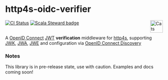 http4s-oidc-verifier
===============

[![CI Status](https://github.com/andreamarcolin/http4s-oidc-verifier/workflows/ci/badge.svg)](https://github.com/andreamarcolin/http4s-oidc-verifier/actions) 
[![Scala Steward badge](https://img.shields.io/badge/Scala_Steward-helping-brightgreen.svg?style=flat&logo=data:image/png;base64,iVBORw0KGgoAAAANSUhEUgAAAA4AAAAQCAMAAAARSr4IAAAAVFBMVEUAAACHjojlOy5NWlrKzcYRKjGFjIbp293YycuLa3pYY2LSqql4f3pCUFTgSjNodYRmcXUsPD/NTTbjRS+2jomhgnzNc223cGvZS0HaSD0XLjbaSjElhIr+AAAAAXRSTlMAQObYZgAAAHlJREFUCNdNyosOwyAIhWHAQS1Vt7a77/3fcxxdmv0xwmckutAR1nkm4ggbyEcg/wWmlGLDAA3oL50xi6fk5ffZ3E2E3QfZDCcCN2YtbEWZt+Drc6u6rlqv7Uk0LdKqqr5rk2UCRXOk0vmQKGfc94nOJyQjouF9H/wCc9gECEYfONoAAAAASUVORK5CYII=)](https://scala-steward.org) <a href="https://typelevel.org/cats/"><img src="https://typelevel.org/cats/img/cats-badge.svg" height="40px" align="right" alt="Cats friendly" /></a></br></br>

A [OpenID Connect](https://openid.net/specs/openid-connect-core-1_0-final.html) [JWT](https://tools.ietf.org/html/rfc7519) **verification** middleware for [http4s](https://http4s.org/), supporting [JWK](https://tools.ietf.org/html/rfc7517), [JWA](https://tools.ietf.org/html/rfc7518), [JWE](https://tools.ietf.org/html/rfc7516) and configuration via [OpenID Connect Discovery](https://openid.net/specs/openid-connect-discovery-1_0.html)

### Notes

This library is in pre-release state, use with caution. Examples and docs coming soon!
